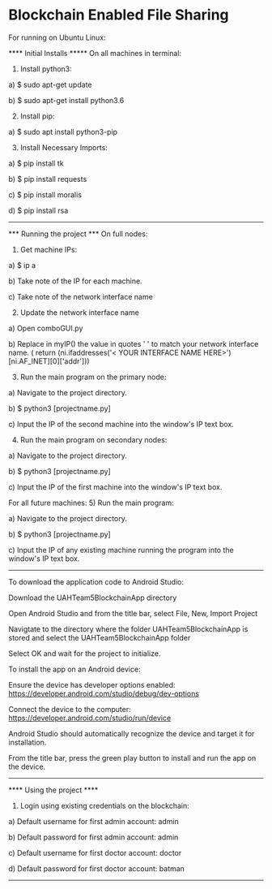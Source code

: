 # Blockchain Enabled File Sharing



For running on Ubuntu Linux:

**** Initial Installs *****
On all machines in terminal:

1) Install python3:

a) $ sudo apt-get update

b) $ sudo apt-get install python3.6

2) Install pip:

a) $ sudo apt install python3-pip

3) Install Necessary Imports:
	
 a) $ pip install tk
	
 b) $ pip install requests
	
 c) $ pip install moralis
	
 d) $ pip install rsa
***************************


*** Running the project ***
On full nodes:

1) Get machine IPs:
	
 a) $ ip a
	
 b) Take note of the IP for each machine.

 c) Take note of the network interface name

2) Update the network interface name

a) Open comboGUI.py

b) Replace in myIP() the value in quotes ' ' to match your network interface name. 
	( return (ni.ifaddresses('< YOUR INTERFACE NAME HERE>')[ni.AF_INET][0]['addr']))

3) Run the main program on the primary node:
	
 a) Navigate to the project directory.
	
 b) $ python3 [projectname.py]
	
 c) Input the IP of the second machine into the window's IP text box.

4) Run the main program on secondary nodes:
	
 a) Navigate to the project directory.
	
 b) $ python3 [projectname.py]
	
 c) Input the IP of the first machine into the window's IP text box.

For all future machines:
5) Run the main program:
	
 a) Navigate to the project directory.
	
 b) $ python3 [projectname.py]
	
 c) Input the IP of any existing machine running the program into the window's IP text box.
***************************

To download the application code to Android Studio:


Download the UAHTeam5BlockchainApp directory

Open Android Studio and from the title bar, select File, New, Import Project

Navigtate to the directory where the folder UAHTeam5BlockchainApp is stored and select the UAHTeam5BlockchainApp folder

Select OK and wait for the project to initialize.  

To install the app on an Android device:

Ensure the device has developer options enabled: https://developer.android.com/studio/debug/dev-options

Connect the device to the computer: https://developer.android.com/studio/run/device

Android Studio should automatically recognize the device and target it for installation.

From the title bar, press the green play button to install and run the app on the device.

***************************


**** Using the project ****
1) Login using existing credentials on the blockchain:
	
 a) Default username for first admin account: admin
	
 b) Default password for first admin account: admin
	
 c) Default username for first doctor account: doctor
	
 d) Default password for first doctor account: batman
***************************
